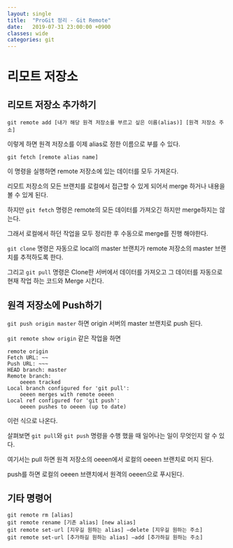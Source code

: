 ```yaml
---
layout: single
title:  "ProGit 정리 - Git Remote"
date:   2019-07-31 23:00:00 +0900
classes: wide
categories: git
---
```

# 리모트 저장소

## 리모트 저장소 추가하기

`git remote add [내가 해당 원격 저장소를 부르고 싶은 이름(alias)] [원격 저장소 주소]`

이렇게 하면 원격 저장소를 이제 alias로 정한 이름으로 부를 수 있다.

`git fetch [remote alias name]`

이 명령을 실행하면 remote 저장소에 있는 데이터를 모두 가져온다.

리모트 저장소의 모든 브랜치를 로컬에서 접근할 수 있게 되어서 merge 하거나 내용을 볼 수 있게 된다.

하지만 `git fetch` 명령은 remote의 모든 데이터를 가져오긴 하지만 merge하지는 않는다. 

그래서 로컬에서 하던 작업을 모두 정리한 후 수동으로 merge를 진행 해야한다.

`git clone` 명령은 자동으로 local의 master 브랜치가 remote 저장소의 master 브랜치를 추적하도록 한다.

그리고 `git pull` 명령은 Clone한 서버에서 데이터를 가져오고 그 데이터를 자동으로 현재 작업 하는 코드와 Merge 시킨다.


## 원격 저장소에 Push하기

`git push origin master` 하면 origin 서버의 master 브랜치로 push 된다.

`git remote show origin` 같은 작업을 하면 

```
remote origin
Fetch URL: ~~
Push URL: ~~~
HEAD branch: master
Remote branch:
    oeeen tracked
Local branch configured for 'git pull':
    oeeen merges with remote oeeen
Local ref configured for 'git push':
    oeeen pushes to oeeen (up to date)
```

이런 식으로 나온다.

살펴보면 `git pull`와 `git push` 명령을 수행 했을 때 일어나는 일이 무엇인지 알 수 있다.

여기서는 pull 하면 원격 저장소의 oeeen에서 로컬의 oeeen 브랜치로 머지 된다.

push를 하면 로컬의 oeeen 브랜치에서 원격의 oeeen으로 푸시된다.

## 기타 명령어
```
git remote rm [alias]
git remote rename [기존 alias] [new alias]
git remote set-url [지우길 원하는 alias] —delete [지우길 원하는 주소]
git remote set-url [추가하길 원하는 alias] —add [추가하길 원하는 주소]
```